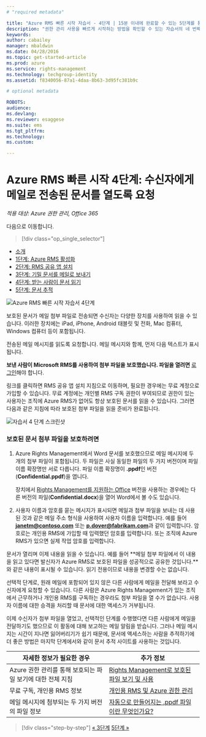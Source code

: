 ```yaml
---
# "required metadata"

title: "Azure RMS 빠른 시작 자습서 - 4단계 | 15분 이내에 완료할 수 있는 5단계를 통해 조직에서 Microsoft Azure"
description: "권한 관리 사용을 빠르게 시작하는 방법을 확인할 수 있는 자습서의 네 번째 단계입니다."
keywords:
author: cabailey
manager: mbaldwin
ms.date: 04/28/2016
ms.topic: get-started-article
ms.prod: azure
ms.service: rights-management
ms.technology: techgroup-identity
ms.assetid: f8340056-87a1-4daa-8b63-3d95fc381b9c

# optional metadata

ROBOTS:
audience:
ms.devlang:
ms.reviewer: esaggese
ms.suite: ems
ms.tgt_pltfrm:
ms.technology:
ms.custom:

---
```



# Azure RMS 빠른 시작 4단계: 수신자에게 메일로 전송된 문서를 열도록 요청

*적용 대상: Azure 권한 관리, Office 365*


다음으로 이동합니다. 
> [!div class="op_single_selector"]
- [소개](quick-start-tutorial.md)
- [1단계: Azure RMS 활성화](tutorial-step1.md)
- [2단계: RMS 공유 앱 설치](tutorial-step2.md)
- [3단계: 기밀 문서를 메일로 보내기](tutorial-step3.md)
- [4단계: 받는 사람이 문서 읽기](tutorial-step4.md)
- [5단계: 문서 추적](tutorial-step5.md)


![Azure RMS 빠른 시작 자습서 4단계](../media/AzRMS_QuickStartSteps4.PNG)

보호된 문서가 메일 첨부 파일로 전송되면 수신자는 다양한 장치를 사용하여 읽을 수 있습니다. 이러한 장치에는 iPad, iPhone, Android 태블릿 및 전화, Mac 컴퓨터, Windows 컴퓨터 등이 포함됩니다.

전송된 메일 메시지를 읽도록 요청합니다. 메일 메시지와 함께, 먼저 다음 텍스트가 표시됩니다.

**보낸 사람이 Microsoft RMS를 사용하여 첨부 파일을 보호했습니다. 
      **파일을 열려면**** [로그인](http://aka.ms/rms)해야 합니다.

링크를 클릭하면 RMS 공유 앱 설치 지침으로 이동하며, 필요한 경우에는 무료 계정으로 가입할 수 있습니다. 무료 계정에는 개인별 RMS 구독 권한이 부여되므로 권한이 있는 사용자는 조직에 Azure RMS가 없어도 항상 보호된 문서를 읽을 수 있습니다. 그러면 다음과 같은 지침에 따라 보호된 첨부 파일을 읽을 준비가 완료됩니다.

![자습서 4 단계 스크린샷](../media/AzRMS_Tutorial_4_Screenshots.png)

### 보호된 문서 첨부 파일을 보호하려면

1.  Azure Rights Management에서 Word 문서를 보호했으므로 메일 메시지에 두 개의 첨부 파일이 포함됩니다. 두 파일은 사실 동일한 파일의 두 가지 버전이며 파일 이름 확장명만 서로 다릅니다. 파일 이름 확장명이 **.ppdf**인 버전(**Confidential.ppdf**)을 엽니다.

    장치에서 [Rights Management를 지원하는 Office](https://technet.microsoft.com/library/dn655136.aspx) 버전을 사용하는 경우에는 다른 버전의 파일(**Confidential.docx**)을 열어 Word에서 볼 수도 있습니다.

2.  사용자 이름과 암호를 묻는 메시지가 표시되면 메일과 첨부 파일을 보내는 데 사용된 것과 같은 메일 주소 형식을 사용하여 사용자 이름을 입력합니다. 예를 들어 **janetm@contoso.com** 또는 **p.dover@fabrikam.com**과 같이 입력합니다. 암호로는 개인용 RMS에 가입할 때 입력했던 암호를 입력합니다. 또는 조직에 Azure RMS가 있으면 실제 작업 암호를 입력합니다.

문서가 열리며 이제 내용을 읽을 수 있습니다. 예를 들어 **메일 첨부 파일에서 이 내용을 읽고 있다면 발신자가 Azure RMS로 보호된 파일을 성공적으로 공유한 것입니다.**와 같은 내용이 표시될 수 있습니다. 읽기 전용이므로 내용을 변경할 수는 없습니다.

선택적 단계로, 원래 메일에 포함되어 있지 않은 다른 사람에게 메일을 전달해 보라고 수신자에게 요청할 수 있습니다. 다른 사람은 Azure Rights Management가 있는 조직에서 근무하거나 개인용 RMS를 구독하는 경우라도 첨부 파일을 열 수가 없습니다. 사용자 이름에 대한 승격을 처리할 때 문서에 대한 액세스가 거부됩니다.

이제 수신자가 첨부 파일을 열었고, 선택적인 단계를 수행했다면 다른 사람에게 메일을 전달하기도 했으므로 이 활동에 대해 보고하는 메일 알림을 받습니다. 그러나 메일 메시지는 시간이 지나면 잃어버리기가 쉽기 때문에, 문서에 액세스하는 사람을 추적하기에 더 좋은 방법은 마지막 단계에서와 같이 문서 추적 사이트를 사용하는 것입니다.

|자세한 정보가 필요한 경우|추가 정보|
|--------------------------------|--------------------------|
|Azure 권한 관리를 통해 보호되는 파일 보기에 대한 전체 지침|[Rights Management로 보호된 파일 보기 및 사용](../rms-client/sharing-app-view-use-files.md)|
|무료 구독, 개인용 RMS 정보|[개인용 RMS 및 Azure 권한 관리](../understand-explore/rms-for-individuals.md)|
|메일 메시지에 첨부되는 두 가지 버전의 파일 정보|[자동으로 만들어지는 .ppdf 파일이란 무엇인가요?](../rms-client/sharing-app-dialog-box.md#what-s-the-ppdf-file-that-s-automatically-created-)|


>[!div class="step-by-step"] [« 3단계](tutorial-step3.md)
[5단계 »](tutorial-step5.md)

<!--HONumber=May16_HO2-->


